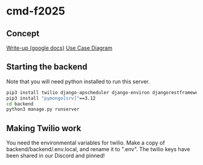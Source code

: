 # cmd-f2025
## Concept 
[Write-up (google docs)](https://discord.com/channels/@me/1348033250752331916/1348033283803320376)
[Use Case Diagram](https://discord.com/channels/@me/1348033250752331916/1348049147177209940)

## Starting the backend
Note that you will need python installed to run this server.
```bash
pip3 install twilio django-apscheduler django-environ djangorestframework djangorestframework_simplejwt "pymongo[srv]"==3.12
pip3 install "pymongo[srv]"==3.12
cd backend
python3 manage.py runserver
```

## Making Twilio work
You need the environmental variables for twilio. Make a copy of backend/backend/.env.local, and rename it to ".env".
The twilio keys have been shared in our Discord and pinned! 
```